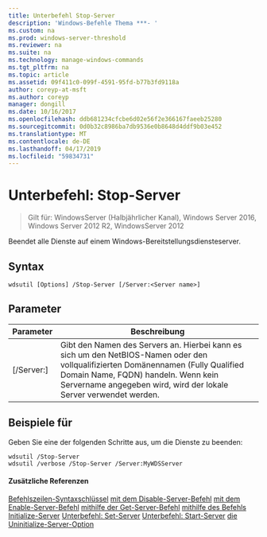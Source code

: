 ```yaml
---
title: Unterbefehl Stop-Server
description: 'Windows-Befehle Thema ***- '
ms.custom: na
ms.prod: windows-server-threshold
ms.reviewer: na
ms.suite: na
ms.technology: manage-windows-commands
ms.tgt_pltfrm: na
ms.topic: article
ms.assetid: 09f411c0-099f-4591-95fd-b77b3fd9118a
author: coreyp-at-msft
ms.author: coreyp
manager: dongill
ms.date: 10/16/2017
ms.openlocfilehash: ddb681234cfcbe6d02e56f2e366167faeeb25280
ms.sourcegitcommit: 0d0b32c8986ba7db9536e0b8648d4ddf9b03e452
ms.translationtype: MT
ms.contentlocale: de-DE
ms.lasthandoff: 04/17/2019
ms.locfileid: "59834731"
---
```

# <a name="subcommand-stop-server"></a>Unterbefehl: Stop-Server

>Gilt für: WindowsServer (Halbjährlicher Kanal), Windows Server 2016, Windows Server 2012 R2, WindowsServer 2012

Beendet alle Dienste auf einem Windows-Bereitstellungsdiensteserver.
## <a name="syntax"></a>Syntax
```
wdsutil [Options] /Stop-Server [/Server:<Server name>]
```
## <a name="parameters"></a>Parameter
|Parameter|Beschreibung|
|-------|--------|
|[/Server:<Server name>]|Gibt den Namen des Servers an. Hierbei kann es sich um den NetBIOS-Namen oder den vollqualifizierten Domänennamen (Fully Qualified Domain Name, FQDN) handeln. Wenn kein Servername angegeben wird, wird der lokale Server verwendet werden.|
## <a name="BKMK_examples"></a>Beispiele für
Geben Sie eine der folgenden Schritte aus, um die Dienste zu beenden:
```
wdsutil /Stop-Server
wdsutil /verbose /Stop-Server /Server:MyWDSServer
```
#### <a name="additional-references"></a>Zusätzliche Referenzen
[Befehlszeilen-Syntaxschlüssel](command-line-syntax-key.md)
[mit dem Disable-Server-Befehl](using-the-disable-server-command.md)
[mit dem Enable-Server-Befehl](using-the-enable-server-command.md)
[mithilfe der Get-Server-Befehl](using-the-get-server-command.md)
[mithilfe des Befehls Initialize-Server](using-the-initialize-server-command.md)
[Unterbefehl: Set-Server](subcommand-set-server.md) 
 [ Unterbefehl: Start-Server](subcommand-start-server.md)
[die Uninitialize-Server-Option](the-uninitialize-server-option.md)
